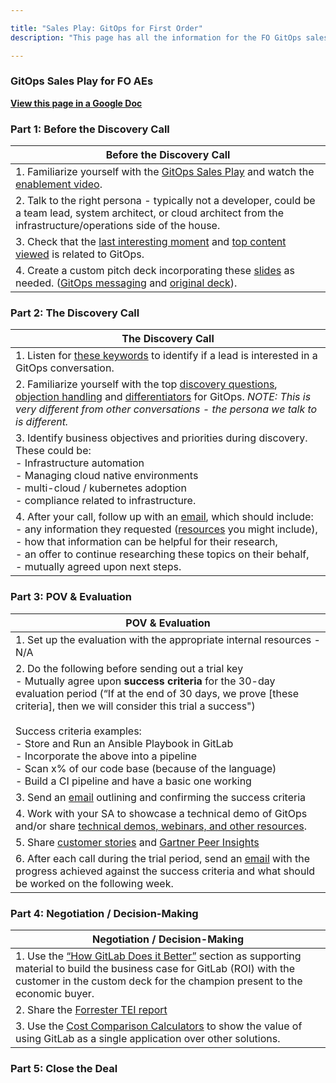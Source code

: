 ```yaml
---

title: "Sales Play: GitOps for First Order"
description: "This page has all the information for the FO GitOps sales play."

---
```










### **GitOps Sales Play for FO AEs**

**[View this page in a Google Doc](https://docs.google.com/document/d/1n_8pTn3Hms9cHRJjMTikYA-Mn0y3Fot_2uqm16rWpAc/edit?usp=sharing)**

### Part 1: Before the Discovery Call

| Before the Discovery Call |
| ------ |
| 1. Familiarize yourself with the [GitOps Sales Play](/handbook/marketing/sales-plays/gitops/) and watch the [enablement video](https://youtu.be/aXg3zGg54sg). |
| 2. Talk to the right persona - typically not a developer, could be a team lead, system architect, or cloud architect from the infrastructure/operations side of the house. |
| 3. Check that the [last interesting moment](/handbook/marketing/sales-plays/gitops/#lim-anchor) and [top content viewed](/handbook/marketing/sales-plays/gitops/#lim-anchor) is related to GitOps. |
| 4.  Create a custom pitch deck incorporating these [slides](https://docs.google.com/presentation/d/1YH6zcNQ9EbtvsLsiI3kKb4tMIW3SUwKcUc-7GEK3woQ/edit?usp=sharing) as needed. ([GitOps messaging](https://youtu.be/JtZfnrwOOAw) and [original deck](https://docs.google.com/presentation/d/18cuZjvkMT8uv241dqJZMdaWOyvZiwBOzFvRZ4HaP1iE/edit#slide=id.g8d846209b0_25_172)). |

### Part 2: The Discovery Call

| The Discovery Call |
| ------ |
| 1. Listen for [these keywords](https://docs.google.com/document/d/1n_8pTn3Hms9cHRJjMTikYA-Mn0y3Fot_2uqm16rWpAc/edit#bookmark=id.7qy81ar6jl24) to identify if a lead is interested in a GitOps conversation. |
| 2. Familiarize yourself with the top [discovery questions](/handbook/marketing/sales-plays/gitops/#value-discovery), [objection handling](/handbook/marketing/sales-plays/gitops/#handling-objections) and [differentiators](/handbook/marketing/sales-plays/gitops/#differentiators-how-gitlab-does-it-better) for GitOps. *NOTE: This is very different from other conversations - the persona we talk to is different.* |
| 3. Identify business objectives and priorities during discovery. These could be:<br> - Infrastructure automation<br> - Managing cloud native environments<br> - multi-cloud / kubernetes adoption<br> - compliance related to infrastructure. |
| 4.  After your call, follow up with an [email](https://docs.google.com/document/d/1PSwEBCxkQMgMmtLKocNfP0EKTLnWIr2FZimG0yv1gTM/edit#bookmark=id.vk2ta1k8w0re), which should include:<br> - any information they requested ([resources](https://learn.gitlab.com/l/gitops-gtm-content) you might include),<br> - how that information can be helpful for their research,<br> - an offer to continue researching these topics on their behalf,<br> - mutually agreed upon next steps. |

### Part 3: POV & Evaluation

| POV & Evaluation |
| ------ |
| 1. Set up the evaluation with the appropriate internal resources - N/A |
| 2. Do the following before sending out a trial key<br> - Mutually agree upon **success criteria** for the 30-day evaluation period (“If at the end of 30 days, we prove [these criteria], then we will consider this trial a success")<br><br>Success criteria examples:<br> - Store and Run an Ansible Playbook in GitLab<br> - Incorporate the above into a pipeline<br> - Scan x% of our code base (because of the language)<br> - Build a CI pipeline and have a basic one working |
| 3. Send an [email](https://docs.google.com/document/d/1PSwEBCxkQMgMmtLKocNfP0EKTLnWIr2FZimG0yv1gTM/edit#bookmark=id.5grp5yaens0e) outlining and confirming the success criteria |
| 4. Work with your SA to showcase a technical demo of GitOps and/or share [technical demos, webinars, and other resources](https://learn.gitlab.com/l/gitops-gtm-content). |
| 5. Share [customer stories](/handbook/marketing/sales-plays/gitops/#customer-stories) and [Gartner Peer Insights](/handbook/marketing/brand-and-product-marketing/product-and-solution-marketing/usecase-gtm/gitops/#gartner-peer-insights) |
| 6. After each call during the trial period, send an [email](https://docs.google.com/document/d/1PSwEBCxkQMgMmtLKocNfP0EKTLnWIr2FZimG0yv1gTM/edit#bookmark=id.6tok4lob9uox) with the progress achieved against the success criteria and what should be worked on the following week. |

### Part 4: Negotiation / Decision-Making

| Negotiation / Decision-Making |
| ------ |
| 1. Use the [“How GitLab Does it Better”](/handbook/marketing/sales-plays/gitops/#differentiators-how-gitlab-does-it-better) section as supporting material to build the business case for GitLab (ROI) with the customer in the custom deck for the champion present to the economic buyer. |
| 2. Share the [Forrester TEI report](https://drive.google.com/file/d/1Vi3_InvTs8r6cLvC4gR9bBumlWV5TNvY/view) |
| 3. Use the [Cost Comparison Calculators](https://about.gitlab.com/calculator/) to show the value of using GitLab as a single application over other solutions. |

### Part 5: Close the Deal
